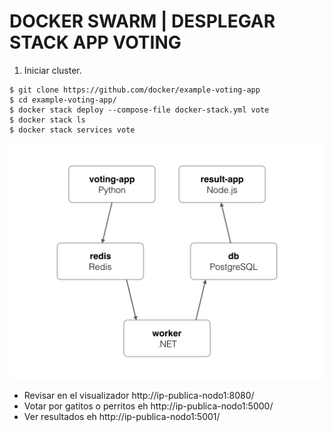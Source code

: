 # DOCKER SWARM | DESPLEGAR STACK APP VOTING

1. Iniciar cluster.
```console
$ git clone https://github.com/docker/example-voting-app
$ cd example-voting-app/
$ docker stack deploy --compose-file docker-stack.yml vote   
$ docker stack ls
$ docker stack services vote
```

![Architecture diagram](img/1.jpg)

- Revisar en el visualizador http://ip-publica-nodo1:8080/
- Votar por gatitos o perritos eh http://ip-publica-nodo1:5000/
- Ver resultados eh http://ip-publica-nodo1:5001/
